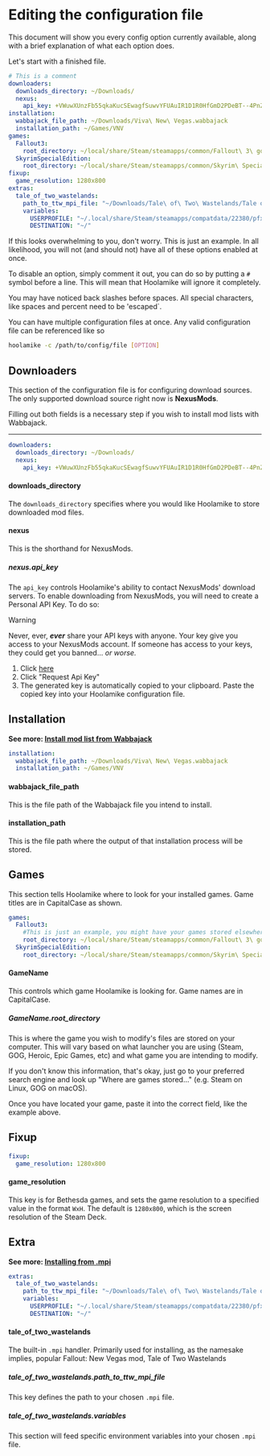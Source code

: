 # Editing the configuration file

This document will show you every config option currently available, along with a brief explanation of what each option does. 

Let's start with a finished file.

```yaml
# This is a comment
downloaders:
  downloads_directory: ~/Downloads/
  nexus:
    api_key: +VWuwXUnzFb55qkaKucSEwagfSuwvYFUAuIR1D1R0HfGmD2PDeBT--4PnZEZQC3xC0A1BI--blyf8bDxV/n5VhCIeZKXfQ==
installation:
  wabbajack_file_path: ~/Downloads/Viva\ New\ Vegas.wabbajack
  installation_path: ~/Games/VNV
games:
  Fallout3:
    root_directory: ~/local/share/Steam/steamapps/common/Fallout\ 3\ goty
  SkyrimSpecialEdition:
    root_directory: ~/local/share/Steam/steamapps/common/Skyrim\ Special\ Edition
fixup:
  game_resolution: 1280x800
extras:
  tale_of_two_wastelands:
    path_to_ttw_mpi_file: "~/Downloads/Tale\ of\ Two\ Wastelands/Tale of Two Wastelands\ 3.4.mpi"
    variables:
      USERPROFILE: "~/.local/share/Steam/steamapps/compatdata/22380/pfx/drive_c/users/steamuser/My Documents/My\ Games/FalloutNV"
      DESTINATION: "~/"
```
If this looks overwhelming to you, don't worry. This is just an example. In all likelihood, you will not (and should not) have all of these options enabled at once. 

To disable an option, simply comment it out, you can do so by putting a `#` symbol before a line. This will mean that Hoolamike will ignore it completely.

You may have noticed back slashes before spaces. All special characters, like spaces and percent need to be 'escaped`.

You can have multiple configuration files at once. Any valid configuration file can be referenced like so
   ```bash
   hoolamike -c /path/to/config/file [OPTION]
   ```

## Downloaders
This section of the configuration file is for configuring download sources. The only supported download source right now is **NexusMods**. 

Filling out both fields is a necessary step if you wish to install mod lists with Wabbajack.

---
```yaml
downloaders:
  downloads_directory: ~/Downloads/
  nexus:
    api_key: +VWuwXUnzFb55qkaKucSEwagfSuwvYFUAuIR1D1R0HfGmD2PDeBT--4PnZEZQC3xC0A1BI--blyf8bDxV/n5VhCIeZKXfQ==
```
#### downloads_directory
The `downloads_directory` specifies where you would like Hoolamike to store downloaded mod files.

#### nexus
This is the shorthand for NexusMods.
##### nexus.api_key
The `api_key` controls Hoolamike's ability to contact NexusMods' download servers. To enable downloading from NexusMods, you will need to create a Personal API Key. To do so:

> [!WARNING]
> Never, ever, ***ever*** share your API keys with anyone. Your key give you access to your NexusMods account. If someone has access to your keys, they could get you banned... _or worse._

1. Click [here](https://next.nexusmods.com/settings/api-keys#:~:text=Request%20Api%20Key-,Personal%20API%20Key,-If%20you%20are)
2. Click "Request Api Key"
3. The generated key is automatically copied to your clipboard. Paste the copied key into your Hoolamike configuration file.

## Installation
**See more: [Install mod list from Wabbajack](/docs/install_wabbajack_modlist.md)**

```yaml
installation:
  wabbajack_file_path: ~/Downloads/Viva\ New\ Vegas.wabbajack
  installation_path: ~/Games/VNV
```

#### wabbajack_file_path
This is the file path of the Wabbajack file you intend to install.

#### installation_path
This is the file path where the output of that installation process will be stored.

## Games
This section tells Hoolamike where to look for your installed games. Game titles are in CapitalCase as shown. 
```yaml
games:
  Fallout3:
    #This is just an example, you might have your games stored elsewhere.
    root_directory: ~/local/share/Steam/steamapps/common/Fallout\ 3\ goty
  SkyrimSpecialEdition:
    root_directory: ~/local/share/Steam/steamapps/common/Skyrim\ Special\ Edition
```
#### GameName
This controls which game Hoolamike is looking for. Game names are in CapitalCase.

##### GameName.root_directory
This is where the game you wish to modify's files are stored on your computer. This will vary based on what launcher you are using (Steam, GOG, Heroic, Epic Games, etc) and what game you are intending to modify. 

If you don't know this information, that's okay, just go to your preferred search engine and look up "Where are games stored..." (e.g. Steam on Linux, GOG on macOS). 

Once you have located your game, paste it into the correct field, like the example above.

## Fixup
```yaml
fixup:
  game_resolution: 1280x800
```
#### game_resolution
This key is for Bethesda games, and sets the game resolution to a specified value in the format `WxH`. The default is `1280x800`, which is the screen resolution of the Steam Deck.

## Extra
**See more: [Installing from .mpi](/docs/install_from_mpi.md)**

```yaml
extras:
  tale_of_two_wastelands:
    path_to_ttw_mpi_file: "~/Downloads/Tale\ of\ Two\ Wastelands/Tale of Two Wastelands\ 3.4.mpi"
    variables:
      USERPROFILE: "~/.local/share/Steam/steamapps/compatdata/22380/pfx/drive_c/users/steamuser/My Documents/My\ Games/FalloutNV"
      DESTINATION: "~/"
```
#### tale_of_two_wastelands
The built-in `.mpi` handler. Primarily used for installing, as the namesake implies, popular Fallout: New Vegas mod, Tale of Two Wastelands

##### tale_of_two_wastelands.path_to_ttw_mpi_file
This key defines the path to your chosen `.mpi` file.

##### tale_of_two_wastelands.variables
This section will feed specific environment variables into your chosen `.mpi` file.
